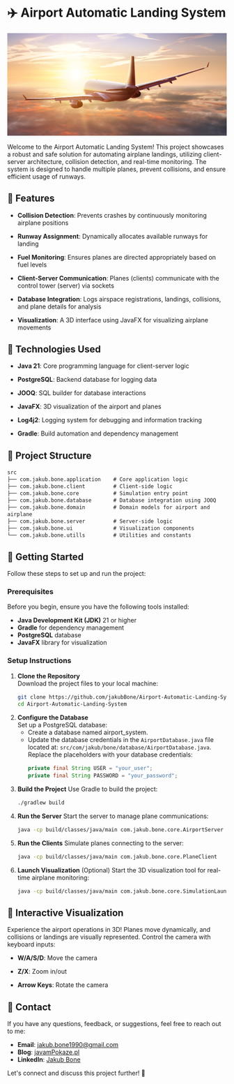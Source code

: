 # ✈️ Airport Automatic Landing System
![Airport Automatic Landing System](src/main/resources/images/airport_automatic_landing_system.png)

Welcome to the Airport Automatic Landing System! This project showcases a robust and safe solution for automating airplane landings, 
utilizing client-server architecture, collision detection, and real-time monitoring. The system is designed to handle multiple planes, 
prevent collisions, and ensure efficient usage of runways.


## 🎯 Features

- **Collision Detection**: Prevents crashes by continuously monitoring airplane positions

- **Runway Assignment**: Dynamically allocates available runways for landing

- **Fuel Monitoring**: Ensures planes are directed appropriately based on fuel levels

- **Client-Server Communication**: Planes (clients) communicate with the control tower (server) via sockets

- **Database Integration**: Logs airspace registrations, landings, collisions, and plane details for analysis

- **Visualization**: A 3D interface using JavaFX for visualizing airplane movements


## 🚀 Technologies Used

- **Java 21**: Core programming language for client-server logic

- **PostgreSQL**: Backend database for logging data

- **JOOQ**: SQL builder for database interactions

- **JavaFX**: 3D visualization of the airport and planes

- **Log4j2**: Logging system for debugging and information tracking

- **Gradle**: Build automation and dependency management


## 📂 Project Structure

```
src
├── com.jakub.bone.application    # Core application logic
├── com.jakub.bone.client         # Client-side logic 
├── com.jakub.bone.core           # Simulation entry point
├── com.jakub.bone.database       # Database integration using JOOQ
├── com.jakub.bone.domain         # Domain models for airport and airplane
├── com.jakub.bone.server         # Server-side logic 
├── com.jakub.bone.ui             # Visualization components
└── com.jakub.bone.utills         # Utilities and constants  
``` 


## 🚀 Getting Started

Follow these steps to set up and run the project:

### Prerequisites

Before you begin, ensure you have the following tools installed:
- **Java Development Kit (JDK)** 21 or higher
- **Gradle** for dependency management
- **PostgreSQL** database
- **JavaFX** library for visualization

### Setup Instructions

1. **Clone the Repository**  
   Download the project files to your local machine:
   ```bash
   git clone https://github.com/jakubBone/Airport-Automatic-Landing-System.git
   cd Airport-Automatic-Landing-System

2. **Configure the Database**  
   Set up a PostgreSQL database:
   - Create a database named airport_system.
   - Update the database credentials in the `AirportDatabase.java` file located at:
     `src/com/jakub/bone/database/AirportDatabase.java`.
     Replace the placeholders with your database credentials:
     ```java
     private final String USER = "your_user";
     private final String PASSWORD = "your_password";

3. **Build the Project**
   Use Gradle to build the project:
   ```bash
   ./gradlew build

5. **Run the Server** 
   Start the server to manage plane communications:
   ```bash
   java -cp build/classes/java/main com.jakub.bone.core.AirportServer

6. **Run the Clients**
   Simulate planes connecting to the server:
   ```bash
   java -cp build/classes/java/main com.jakub.bone.core.PlaneClient

7. **Launch Visualization** (Optional)
   Start the 3D visualization tool for real-time airplane monitoring:
   ```bash
   java -cp build/classes/java/main com.jakub.bone.core.SimulationLauncher


## 🎨 Interactive Visualization

Experience the airport operations in 3D! Planes move dynamically, and collisions or landings are visually represented. 
Control the camera with keyboard inputs:

- **W/A/S/D**: Move the camera
  
- **Z/X**: Zoom in/out
  
- **Arrow Keys**: Rotate the camera

## 📧 Contact

If you have any questions, feedback, or suggestions, feel free to reach out to me:

- **Email**: [jakub.bone1990@gmail.com](mailto:jakub.bone1990@gmail,com)
- **Blog**: [javamPokaze.pl](https://javampokaze.pl)  
- **LinkedIn**: [Jakub Bone](https://www.linkedin.com/in/jakub-bone)  

Let's connect and discuss this project further! 🚀
